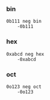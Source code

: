 ### bin

    0b111 neg bin
        -0b111

### hex

    0xabcd neg hex
        -0xabcd

### oct

    0o123 neg oct
        -0o123
